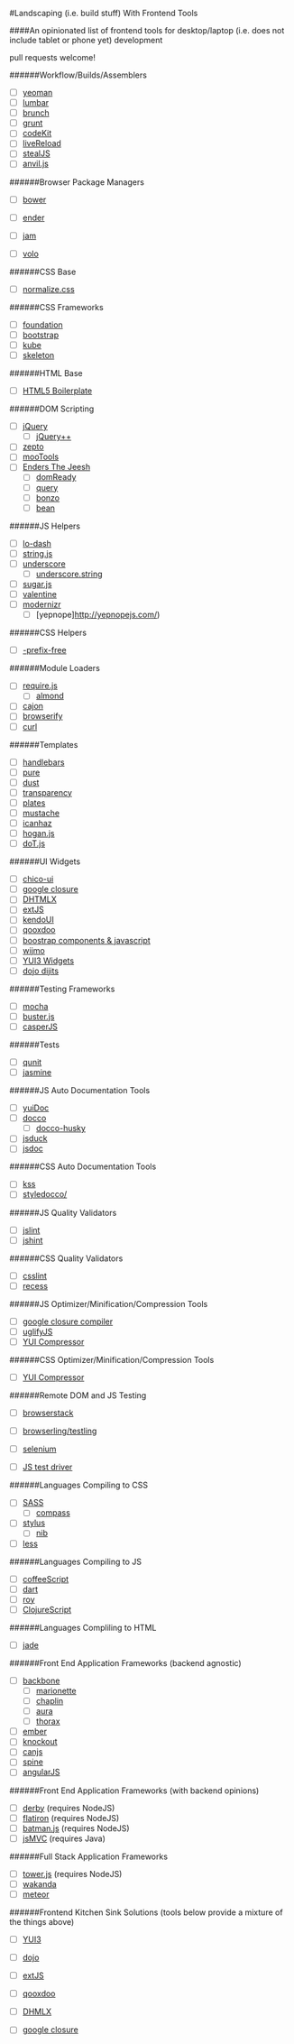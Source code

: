 #Landscaping (i.e. build stuff) With Frontend Tools

####An opinionated list of frontend tools for desktop/laptop (i.e. does not include tablet or phone yet) development

pull requests welcome!

######Workflow/Builds/Assemblers

* [  ] [yeoman](http://yeoman.io/)
* [  ] [lumbar](http://walmartlabs.github.com/lumbar/)
* [  ] [brunch](http://brunch.io/)
* [  ] [grunt](https://github.com/cowboy/grunt)
* [  ] [codeKit](http://incident57.com/codekit/)
* [  ] [liveReload](http://livereload.com/)
* [  ] [stealJS](http://javascriptmvc.com/docs.html#!stealjs)
* [  ] [anvil.js](http://appendto.github.com/anvil.js/)

######Browser Package Managers

* [  ] [bower](http://twitter.github.com/bower/)
* [  ] [ender](http://ender.no.de/)
* [  ] [jam](http://jamjs.org/)
* [  ] [volo](http://volojs.org/)


######CSS Base

* [  ] [normalize.css](http://necolas.github.com/normalize.css/)

######CSS Frameworks

* [  ] [foundation](http://foundation.zurb.com/)
* [  ] [bootstrap](http://twitter.github.com/bootstrap/)
* [  ] [kube](http://kubeframework.com/)
* [  ] [skeleton](http://www.getskeleton.com/)

######HTML Base

* [  ] [HTML5 Boilerplate](http://html5boilerplate.com/)

######DOM Scripting

* [  ] [jQuery](http://jquery.com/)
	*  [  ] [jQuery++](http://jquerypp.com/)
* [  ] [zepto](http://zeptojs.com/)
* [  ] [mooTools](http://mootools.net/)
* [  ] [Enders The Jeesh](https://github.com/ender-js/jeesh)
 	* [  ] [domReady](https://github.com/ded/domready)
 	* [  ] [query](https://github.com/ded/qwery)
	* [  ] [bonzo](https://github.com/ded/bonzo)
	* [  ] [bean](https://github.com/fat/bean)

######JS Helpers

* [  ] [lo-dash](http://lodash.com/)
* [  ] [string.js](http://stringjs.com/)
* [  ] [underscore](http://underscorejs.org/)
	* [  ] [underscore.string](http://epeli.github.com/underscore.string/)
* [  ] [sugar.js](http://sugarjs.com/)
* [  ] [valentine](https://github.com/ded/valentine)
* [  ] [modernizr](http://modernizr.com/)
	* [  ] [yepnope]http://yepnopejs.com/)

######CSS Helpers

* [  ] [-prefix-free](http://leaverou.github.com/prefixfree/)

######Module Loaders

* [  ] [require.js](http://requirejs.org/)
	* [  ] [almond](https://github.com/jrburke/almond)
* [  ] [cajon](https://github.com/requirejs/cajon)
* [  ] [browserify](https://github.com/substack/node-browserify)
* [  ] [curl](https://github.com/cujojs/curl)

######Templates

* [  ] [handlebars](http://handlebarsjs.com/)
* [  ] [pure](http://beebole.com/pure/)
* [  ] [dust](http://akdubya.github.com/dustjs/)
* [  ] [transparency](http://leonidas.github.com/transparency/)
* [  ] [plates](https://github.com/flatiron/plates)
* [  ] [mustache](http://mustache.github.com/)
* [  ] [icanhaz](http://icanhazjs.com/)
* [  ] [hogan.js](http://twitter.github.com/hogan.js/)
* [  ] [doT.js](http://olado.github.com/doT/)

######UI Widgets

* [  ] [chico-ui](http://chico-ui.com.ar/)
* [  ] [google closure](http://closure-library.googlecode.com/svn/trunk/closure/goog/demos/index.html)
* [  ] [DHTMLX](http://dhtmlx.com/)
* [  ] [extJS](http://www.sencha.com/products/extjs/examples/)
* [  ] [kendoUI](http://www.kendoui.com/)
* [  ] [qooxdoo](http://qooxdoo.org/)
* [  ] [boostrap components & javascript](http://twitter.github.com/bootstrap/javascript.html)
* [  ] [wijmo](http://wijmo.com/)
* [  ] [YUI3 Widgets](http://yuilibrary.com/yui/docs/guides/)
* [  ] [dojo dijits](http://dojotoolkit.org/reference-guide/1.8/dojox/index.html)

######Testing Frameworks

* [  ] [mocha](http://visionmedia.github.com/mocha/)
* [  ] [buster.js](http://busterjs.org/)
* [  ] [casperJS](http://casperjs.org/)

######Tests

* [  ] [qunit](http://qunitjs.com/)
* [  ] [jasmine](http://pivotal.github.com/jasmine/)

######JS Auto Documentation Tools

* [  ] [yuiDoc](http://yui.github.com/yuidoc/)
* [  ] [docco](http://jashkenas.github.com/docco/)
	* [  ] [docco-husky](https://github.com/mbrevoort/docco-husky)
* [  ] [jsduck](https://github.com/senchalabs/jsduck)
* [  ] [jsdoc](http://code.google.com/p/jsdoc-toolkit/)

######CSS Auto Documentation Tools

* [  ] [kss](https://github.com/kneath/kss)
* [  ] [styledocco/](http://jacobrask.github.com/styledocco/)

######JS Quality Validators

* [  ] [jslint](http://www.jslint.com/)
* [  ] [jshint](http://www.jshint.com/)

######CSS Quality Validators

* [  ] [csslint](http://csslint.net/)
* [  ] [recess](http://twitter.github.com/recess)

######JS Optimizer/Minification/Compression Tools

* [  ] [google closure compiler](https://developers.google.com/closure/compiler/)
* [  ] [uglifyJS](https://github.com/mishoo/UglifyJS)
* [  ] [YUI Compressor](http://)

######CSS Optimizer/Minification/Compression Tools

* [  ] [YUI Compressor](http://)

######Remote DOM and JS Testing

* [  ] [browserstack](http://www.browserstack.com/)
* [  ] [browserling/testling](https://browserling.com/)
* [  ] [selenium](http://)
* [  ] [JS test driver](http://)


######Languages Compiling to CSS

* [  ] [SASS](http://sass-lang.com/)
	* [  ] [compass](http://compass-style.org)
* [  ] [stylus](http://learnboost.github.com/stylus/)
	* [  ] [nib](http://visionmedia.github.com/nib/)
* [  ] [less](http://lesscss.org)

######Languages Compiling to JS

* [  ] [coffeeScript](http://coffeescript.org/)
* [  ] [dart](http://www.dartlang.org/)
* [  ] [roy](https://github.com/pufuwozu/roy)
* [  ] [ClojureScript](https://github.com/clojure/clojurescript)

######Languages Compliling to HTML

* [  ] [jade](http://jade-lang.com/)

######Front End Application Frameworks (backend agnostic)

* [  ] [backbone](http://)
	* [  ] [marionette](http://marionettejs.com)
	* [  ] [chaplin](http://chaplinjs.github.com/)
	* [  ] [aura](http://addyosmani.github.com/aura/)
	* [  ] [thorax](http://walmartlabs.github.com/thorax/)
* [  ] [ember](http://emberjs.com/)
* [  ] [knockout](http://knockoutjs.com/)
* [  ] [canjs](http://canjs.us/)
* [  ] [spine](http://spinejs.com/)
* [  ] [angularJS](http://angularjs.org/)

######Front End Application Frameworks (with backend opinions)

* [  ] [derby](http://derbyjs.com/) (requires NodeJS)
* [  ] [flatiron](http://flatironjs.org/) (requires NodeJS)
* [  ] [batman.js](http://batmanjs.org/) (requires NodeJS)
* [  ] [jsMVC](http://javascriptmvc.com/) (requires Java)

######Full Stack Application Frameworks

* [  ] [tower.js](http://towerjs.org/) (requires NodeJS)
* [  ] [wakanda](http://www.wakanda.org/)
* [  ] [meteor](http://http://www.meteor.com/)

######Frontend Kitchen Sink Solutions (tools below provide a mixture of the things above)

* [  ] [YUI3](http://)
* [  ] [dojo](http://)
* [  ] [extJS](http://)
* [  ] [qooxdoo](http://)
* [  ] [DHMLX](http://)
* [  ] [google closure](http://)


























